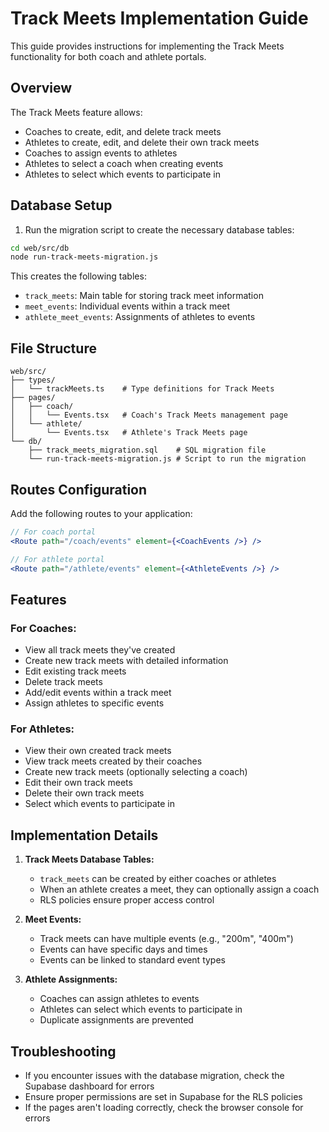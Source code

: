 # Track Meets Implementation Guide

This guide provides instructions for implementing the Track Meets functionality for both coach and athlete portals.

## Overview

The Track Meets feature allows:
- Coaches to create, edit, and delete track meets
- Athletes to create, edit, and delete their own track meets
- Coaches to assign events to athletes
- Athletes to select a coach when creating events
- Athletes to select which events to participate in

## Database Setup

1. Run the migration script to create the necessary database tables:

```bash
cd web/src/db
node run-track-meets-migration.js
```

This creates the following tables:
- `track_meets`: Main table for storing track meet information
- `meet_events`: Individual events within a track meet
- `athlete_meet_events`: Assignments of athletes to events

## File Structure

```
web/src/
├── types/
│   └── trackMeets.ts    # Type definitions for Track Meets
├── pages/
│   ├── coach/
│   │   └── Events.tsx   # Coach's Track Meets management page
│   └── athlete/
│       └── Events.tsx   # Athlete's Track Meets page
└── db/
    ├── track_meets_migration.sql    # SQL migration file
    └── run-track-meets-migration.js # Script to run the migration
```

## Routes Configuration

Add the following routes to your application:

```jsx
// For coach portal
<Route path="/coach/events" element={<CoachEvents />} />

// For athlete portal
<Route path="/athlete/events" element={<AthleteEvents />} />
```

## Features

### For Coaches:
- View all track meets they've created
- Create new track meets with detailed information
- Edit existing track meets
- Delete track meets
- Add/edit events within a track meet
- Assign athletes to specific events

### For Athletes:
- View their own created track meets
- View track meets created by their coaches
- Create new track meets (optionally selecting a coach)
- Edit their own track meets
- Delete their own track meets
- Select which events to participate in

## Implementation Details

1. **Track Meets Database Tables:**
   - `track_meets` can be created by either coaches or athletes
   - When an athlete creates a meet, they can optionally assign a coach
   - RLS policies ensure proper access control

2. **Meet Events:**
   - Track meets can have multiple events (e.g., "200m", "400m")
   - Events can have specific days and times
   - Events can be linked to standard event types

3. **Athlete Assignments:**
   - Coaches can assign athletes to events
   - Athletes can select which events to participate in
   - Duplicate assignments are prevented

## Troubleshooting

- If you encounter issues with the database migration, check the Supabase dashboard for errors
- Ensure proper permissions are set in Supabase for the RLS policies
- If the pages aren't loading correctly, check the browser console for errors 